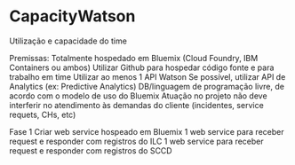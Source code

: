 # CapacityWatson
Utilização e capacidade do time

Premissas:
Totalmente hospedado em Bluemix (Cloud Foundry, IBM Containers ou ambos)
Utilizar Github para hospedar código fonte e para trabalho em time
Utilizar ao menos 1 API Watson
Se possível, utilizar API de Analytics (ex: Predictive Analytics)
DB/linguagem de programação livre, de acordo com o modelo de uso do Bluemix
Atuação no projeto não deve interferir no atendimento às demandas do cliente (incidentes, service requets, CHs, etc)

Fase 1
Criar web service hospeado em Bluemix 
1 web service para receber request e responder com registros do ILC
1 web service para receber request e responder com registros do SCCD
